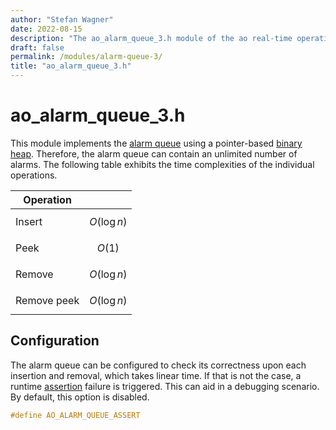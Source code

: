 ```yaml
---
author: "Stefan Wagner"
date: 2022-08-15
description: "The ao_alarm_queue_3.h module of the ao real-time operating system."
draft: false
permalink: /modules/alarm-queue-3/
title: "ao_alarm_queue_3.h"
---
```


# ao_alarm_queue_3.h

This module implements the [alarm queue](../alarm-queue.md) using a pointer-based [binary heap](../binary-heaps.md). Therefore, the alarm queue can contain an unlimited number of alarms. The following table exhibits the time complexities of the individual operations.

| Operation | |
|-----------|-|
| Insert | $$O(\log n)$$ |
| Peek | $$O(1)$$ |
| Remove | $$O(\log n)$$ |
| Remove peek | $$O(\log n)$$ |

## Configuration

The alarm queue can be configured to check its correctness upon each insertion and removal, which takes linear time. If that is not the case, a runtime [assertion](../assertions.md) failure is triggered. This can aid in a debugging scenario. By default, this option is disabled.

```c
#define AO_ALARM_QUEUE_ASSERT
```
